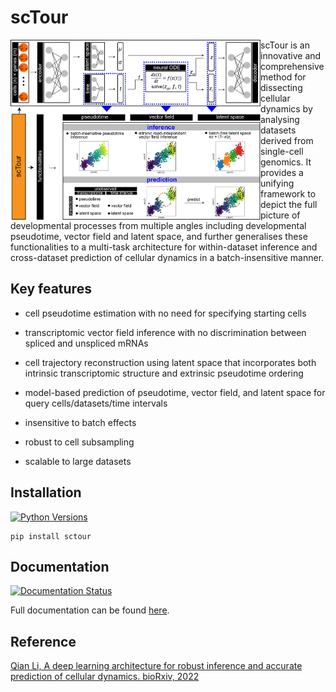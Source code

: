 
# scTour

<img src="https://github.com/LiQian-XC/sctour/blob/ae9b45e69941bcabf3ad498dde781eb991168b83/docs/source/_static/img/scTour_head_image.png" width="400px" align="left">

scTour is an innovative and comprehensive method for dissecting cellular dynamics by analysing datasets derived from single-cell genomics. It provides a unifying framework to depict the full picture of developmental processes from multiple angles including developmental pseudotime, vector field and latent space, and further generalises these functionalities to a multi-task architecture for within-dataset inference and cross-dataset prediction of cellular dynamics in a batch-insensitive manner.

## Key features

- cell pseudotime estimation with no need for specifying starting cells
- transcriptomic vector field inference with no discrimination between spliced and unspliced mRNAs
- cell trajectory reconstruction using latent space that incorporates both intrinsic transcriptomic structure and extrinsic pseudotime ordering
- model-based prediction of pseudotime, vector field, and latent space for query cells/datasets/time intervals

- insensitive to batch effects 
- robust to cell subsampling
- scalable to large datasets

## Installation

[![Python Versions](https://img.shields.io/badge/python-3.7+-brightgreen.svg)](https://pypi.org/project/sctour)

```console
pip install sctour
```

## Documentation

[![Documentation Status](https://readthedocs.org/projects/sctour/badge/?version=latest)](https://sctour.readthedocs.io/en/latest/?badge=latest)

Full documentation can be found [here](https://sctour.readthedocs.io/en/latest/).

## Reference

[Qian Li, A deep learning architecture for robust inference and accurate prediction of cellular dynamics. bioRxiv, 2022](https://www.biorxiv.org/content/10.1101/2022.04.17.488600v1)
